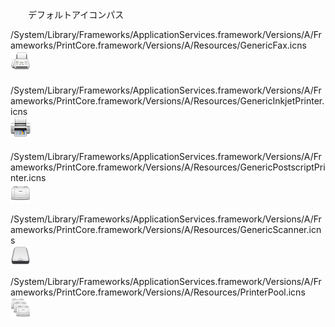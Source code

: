 　　デフォルトアイコンパス　　
  
/System/Library/Frameworks/ApplicationServices.framework/Versions/A/Frameworks/PrintCore.framework/Versions/A/Resources/GenericFax.icns  
<img src="images/GenericFax.iconset/icon_32x32.png" alt="iconset">  
　　
/System/Library/Frameworks/ApplicationServices.framework/Versions/A/Frameworks/PrintCore.framework/Versions/A/Resources/GenericInkjetPrinter.icns  
<img src="images/GenericInkjetPrinter.iconset/icon_32x32.png" alt="iconset">  
　　
/System/Library/Frameworks/ApplicationServices.framework/Versions/A/Frameworks/PrintCore.framework/Versions/A/Resources/GenericPostscriptPrinter.icns  
<img src="images/GenericPostscriptPrinter.iconset/icon_32x32.png" alt="iconset">  
  
/System/Library/Frameworks/ApplicationServices.framework/Versions/A/Frameworks/PrintCore.framework/Versions/A/Resources/GenericScanner.icns  
<img src="images/GenericScanner.iconset/icon_32x32.png" alt="iconset">  

/System/Library/Frameworks/ApplicationServices.framework/Versions/A/Frameworks/PrintCore.framework/Versions/A/Resources/PrinterPool.icns  
<img src="images/PrinterPool.iconset/icon_32x32.png" alt="iconset">  
  
